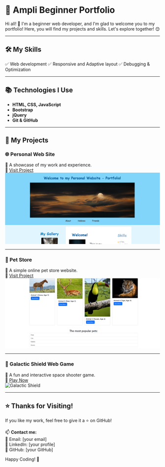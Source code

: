 # 🚀 Ampli Beginner Portfolio

Hi all! 👋 I'm a beginner web developer, and I'm glad to welcome you to my portfolio! Here, you will find my projects and skills. Let's explore together! 😊

---

## 🛠 My Skills

✅ Web development
✅ Responsive and Adaptive layout
✅ Debugging & Optimization

---

## 📚 Technologies I Use

- **HTML, CSS, JavaScript**
- **Bootstrap**
- **jQuery**
- **Git & GitHub**

---

## 💼 My Projects

### 🌐 Personal Web Site
📌 A showcase of my work and experience.  
🔗 [Visit Project](https://zen1th132.github.io/portfolio/portfolio)  
![Personal Web Site](screenshots/portfolio.png)

---

### 🐶 Pet Store
📌 A simple online pet store website.  
🔗 [Visit Project](https://zen1th132.github.io/portfolio/pet_store)  
![Pet Store](screenshots/pet_store.png)

---

### 🚀 Galactic Shield Web Game
📌 A fun and interactive space shooter game.  
🔗 [Play Now](https://zen1th132.github.io/galactic_shield/)  
![Galactic Shield](screenshots/galactic_shield.png)

---

## ⭐ Thanks for Visiting!

If you like my work, feel free to give it a ⭐ on GitHub!

📫 **Contact me:**  
📧 Email: [your email]  
🔗 LinkedIn: [your profile]  
📂 GitHub: [your GitHub]

Happy Coding! 🚀

